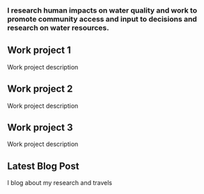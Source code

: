 <h3 class="page-intro">I research human impacts on water quality and work to promote community access and input to decisions and research on water resources.</h3>

<div class="card" id="card-1" style="cursor: pointer;" onclick="window.open('https://google.com', '_blank')">
    <div class="card-container">
    <h2>Work project 1</h2>
    <p>Work project description</p>
  </div>
</div>
<div class="card" id="card-2">
    <div class="card-container">
    <h2>Work project 2</h2>
    <p>Work project description</p>
  </div>
</div>
<div class="card" id="card-3">
    <div class="card-container">
    <h2>Work project 3</h2>
    <p>Work project description</p>
  </div>
</div>
<div class="card" id="card-blog" style="cursor: pointer" onclick="window.open('https://medium.com/@holdensparacino/latest', '_blank')">
    <div class="card-container">
    <h2>Latest Blog Post</h2>
    <p>I blog about my research and travels</p>
  </div>
</div>
